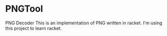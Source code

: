 # PNGTool
PNG Decoder
This is an implementation of PNG written in racket.  I'm using this project to learn racket.
